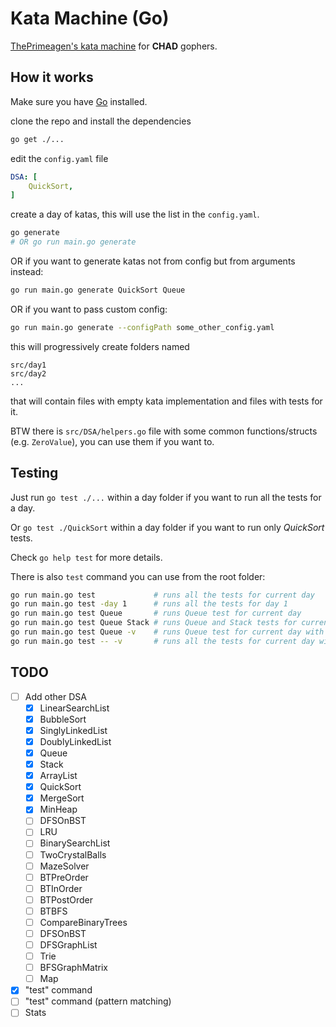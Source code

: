 # Kata Machine (Go)
[ThePrimeagen's kata machine](https://github.com/ThePrimeagen/kata-machine) for **CHAD** gophers.

## How it works
Make sure you have [Go](https://go.dev/doc/install) installed.

clone the repo and install the dependencies

```bash
go get ./...
```

edit the `config.yaml` file
```yaml
DSA: [
    QuickSort,
]
```

create a day of katas, this will use the list in the `config.yaml`.
```bash
go generate
# OR go run main.go generate
```
OR if you want to generate katas not from config but from arguments instead:
```bash
go run main.go generate QuickSort Queue
```
OR if you want to pass custom config:
```bash
go run main.go generate --configPath some_other_config.yaml
```

this will progressively create folders named

```
src/day1
src/day2
...
```

that will contain files with empty kata implementation and files with tests for it.

BTW there is `src/DSA/helpers.go` file with some common functions/structs (e.g. `ZeroValue`), you can use them if you want to.

## Testing
Just run `go test ./...` within a day folder if you want to run all the tests for a day.

Or `go test ./QuickSort` within a day folder if you want to run only *QuickSort* tests.

Check `go help test` for more details.

There is also `test` command you can use from the root folder:
```bash
go run main.go test             # runs all the tests for current day
go run main.go test -day 1      # runs all the tests for day 1
go run main.go test Queue       # runs Queue test for current day
go run main.go test Queue Stack # runs Queue and Stack tests for current day
go run main.go test Queue -v    # runs Queue test for current day with verbose output
go run main.go test -- -v       # runs all the tests for current day with verbose output
```

## TODO
- [ ] Add other DSA
    - [x] LinearSearchList
    - [x] BubbleSort
    - [x] SinglyLinkedList
    - [x] DoublyLinkedList
    - [x] Queue
    - [x] Stack
    - [x] ArrayList
    - [x] QuickSort
    - [x] MergeSort
    - [x] MinHeap
    - [ ] DFSOnBST
    - [ ] LRU
    - [ ] BinarySearchList
    - [ ] TwoCrystalBalls
    - [ ] MazeSolver
    - [ ] BTPreOrder
    - [ ] BTInOrder
    - [ ] BTPostOrder
    - [ ] BTBFS
    - [ ] CompareBinaryTrees
    - [ ] DFSOnBST
    - [ ] DFSGraphList
    - [ ] Trie
    - [ ] BFSGraphMatrix
    - [ ] Map
- [x] "test" command
- [ ] "test" command (pattern matching)
- [ ] Stats
